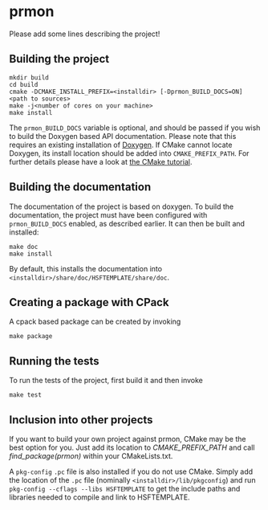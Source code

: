 # prmon

Please add some lines describing the project!

## Building the project

    mkdir build
    cd build
    cmake -DCMAKE_INSTALL_PREFIX=<installdir> [-Dprmon_BUILD_DOCS=ON] <path to sources>
    make -j<number of cores on your machine>
    make install

The `prmon_BUILD_DOCS` variable is optional, and should be passed if you wish to
build the Doxygen based API documentation. Please note that this requires an existing
installation of [Doxygen](http://www.doxygen.org/index.html). If CMake cannot locate
Doxygen, its install location should be added into `CMAKE_PREFIX_PATH`.
For further details please have a look at [the CMake tutorial](http://www.cmake.org/cmake-tutorial/).

## Building the documentation

The documentation of the project is based on doxygen. To build the documentation,
the project must have been configured with `prmon_BUILD_DOCS` enabled, as
described earlier. It can then be built and installed:

    make doc
    make install

By default, this installs the documentation into `<installdir>/share/doc/HSFTEMPLATE/share/doc`.

## Creating a package with CPack

A cpack based package can be created by invoking

    make package

## Running the tests

To run the tests of the project, first build it and then invoke

    make test

## Inclusion into other projects

If you want to build your own project against prmon, CMake may be the best option for you. Just add its location to _CMAKE_PREFIX_PATH_ and call _find_package(prmon)_ within your CMakeLists.txt.

A `pkg-config` `.pc` file is also installed if you do not use CMake.
Simply add the location of the `.pc` file (nominally `<installdir>/lib/pkgconfig`) and run `pkg-config --cflags --libs HSFTEMPLATE` to get the
include paths and libraries needed to compile and link to HSFTEMPLATE.
